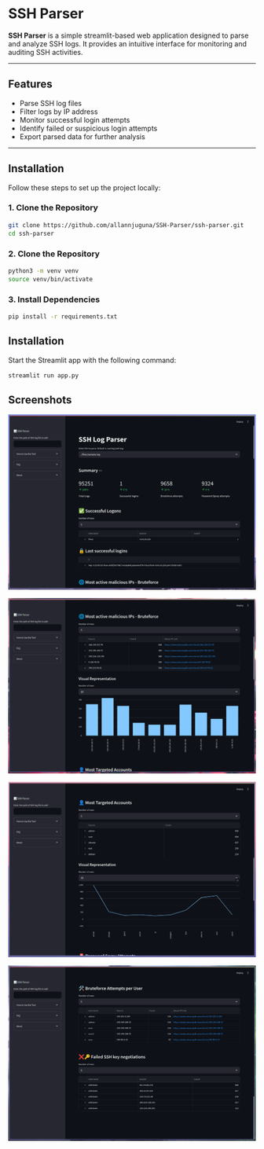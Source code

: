 # SSH Parser

**SSH Parser** is a simple streamlit-based web application designed to parse and analyze SSH logs. It provides an intuitive interface for monitoring and auditing SSH activities.

---

## Features

- Parse SSH log files
- Filter logs by IP address
- Monitor successful login attempts
- Identify failed or suspicious login attempts
- Export parsed data for further analysis

---

## Installation

Follow these steps to set up the project locally:

### 1. Clone the Repository

```bash
git clone https://github.com/allannjuguna/SSH-Parser/ssh-parser.git
cd ssh-parser
```

### 2. Clone the Repository
```bash
python3 -m venv venv
source venv/bin/activate
```

### 3. Install Dependencies
```bash
pip install -r requirements.txt
```


## Installation
Start the Streamlit app with the following command:

```bash
streamlit run app.py
```


## Screenshots
![](images/Pasted_20250612234026.png)

![](images/Pasted_20250612234049.png)

![](images/Pasted_20250612234326.png)

![](images/Pasted_20250612234422.png)